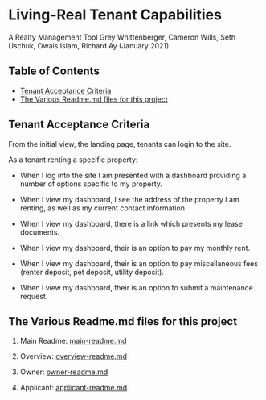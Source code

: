 # Living-Real Tenant Capabilities
A Realty Management Tool
Grey Whittenberger, Cameron Wills, Seth Uschuk, Owais Islam, Richard Ay
(January 2021)


## Table of Contents
* [Tenant Acceptance Criteria](#tenant-acceptance-criteria)
* [The Various Readme.md files for this project](#the-various-readme.md-files-for-this-project)

## Tenant Acceptance Criteria

From the initial view, the landing page, tenants can login to the site. 

As a tenant renting a specific property:

* When I log into the site I am presented with a dashboard providing a number of options specific to my property.

* When I view my dashboard, I see the address of the property I am renting, as well as my current contact information.

* When I view my dashboard, there is a link which presents my lease documents.

* When I view my dashboard, their is an option to pay my monthly rent.

* When I view my dashboard, their is an option to pay miscellaneous fees (renter deposit, pet deposit, utility deposit).

* When I view my dashboard, their is an option to submit a maintenance request.


## The Various Readme.md files for this project

1) Main Readme: [main-readme.md](../README.md)

2) Overview: [overview-readme.md](overview-readme.md)

3) Owner:  [owner-readme.md](owner-readme.md) 

4) Applicant: [applicant-readme.md](applicant-readme.md)

